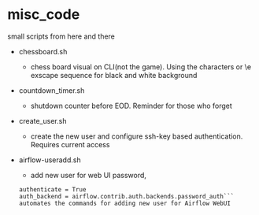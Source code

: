 # misc_code
small scripts from here and there
* chessboard.sh 
  * chess board visual on CLI(not the game). Using the characters or \e exscape sequence for black and white background

* countdown_timer.sh
  * shutdown counter before EOD. Reminder for those who forget

* create_user.sh
  * create the new user and configure ssh-key based authentication. Requires current access 

* airflow-useradd.sh
  * add new user for web UI password, 
  ```[webserver]
  authenticate = True
  auth_backend = airflow.contrib.auth.backends.password_auth```
  automates the commands for adding new user for Airflow WebUI
  
